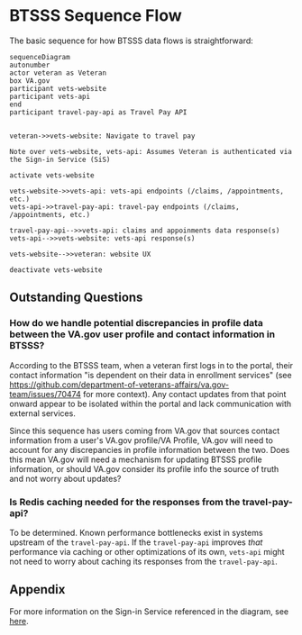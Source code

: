 # BTSSS Sequence Flow

The basic sequence for how BTSSS data flows is straightforward:

```mermaid
sequenceDiagram
autonumber
actor veteran as Veteran
box VA.gov
participant vets-website
participant vets-api
end
participant travel-pay-api as Travel Pay API


veteran->>vets-website: Navigate to travel pay

Note over vets-website, vets-api: Assumes Veteran is authenticated via the Sign-in Service (SiS)

activate vets-website

vets-website->>vets-api: vets-api endpoints (/claims, /appointments, etc.)
vets-api->>travel-pay-api: travel-pay endpoints (/claims, /appointments, etc.)

travel-pay-api-->>vets-api: claims and appoinments data response(s)
vets-api-->>vets-website: vets-api response(s)

vets-website-->>veteran: website UX

deactivate vets-website
```

## Outstanding Questions

### How do we handle potential discrepancies in profile data between the VA.gov user profile and contact information in BTSSS?

 According to the BTSSS team, when a veteran first logs in to the portal, their contact information "is dependent on their data in enrollment services" (see https://github.com/department-of-veterans-affairs/va.gov-team/issues/70474 for more context). Any contact updates from that point onward appear to be isolated within the portal and lack communication with external services.

Since this sequence has users coming from VA.gov that sources contact information from a user's VA.gov profile/VA Profile, VA.gov will need to account for any discrepancies in profile information between the two. Does this mean VA.gov will need a mechanism for updating BTSSS profile information, or should VA.gov consider its profile info the source of truth and not worry about updates?

### Is Redis caching needed for the responses from the travel-pay-api?

To be determined. Known performance bottlenecks exist in systems upstream of the `travel-pay-api`. If the `travel-pay-api` improves _that_ performance via caching or other optimizations of its own, `vets-api` might not need to worry about caching its responses from the `travel-pay-api`.

## Appendix

For more information on the Sign-in Service referenced in the diagram, see [here](https://github.com/department-of-veterans-affairs/va.gov-team/blob/master/products/identity/Products/Sign-In%20Service/auth_flows/cookie_oauth.md#sequence-diagram).
